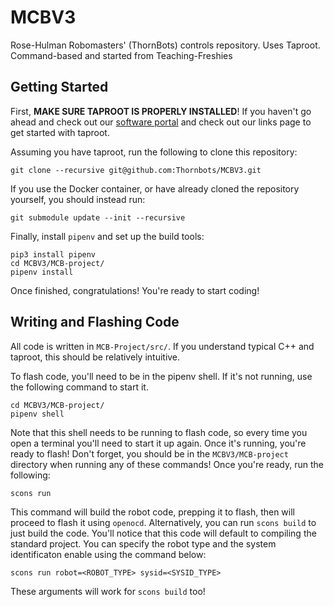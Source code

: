 # MCBV3
Rose-Hulman Robomasters' (ThornBots) controls repository. Uses Taproot. Command-based and started from Teaching-Freshies

## Getting Started

First, **MAKE SURE TAPROOT IS PROPERLY INSTALLED**! If you haven't go ahead and check out our [software portal](https://thornbots-software.web.app) and 
check out our links page to get started with taproot.

Assuming you have taproot, run the following to clone this repository:

```
git clone --recursive git@github.com:Thornbots/MCBV3.git
```

If you use the Docker container, or have already cloned the repository yourself, you should instead
run:

```
git submodule update --init --recursive
```

Finally, install `pipenv` and set up the build tools:

```
pip3 install pipenv
cd MCBV3/MCB-project/
pipenv install
```

Once finished, congratulations! You're ready to start coding!

## Writing and Flashing Code

All code is written in `MCB-Project/src/`. If you understand typical C++
and taproot, this should be relatively intuitive. 

To flash code, you'll need to be in the pipenv shell. If it's not running, use the following command to start it.

```
cd MCBV3/MCB-project/
pipenv shell
```

Note that this shell needs to be running to flash code, so every time you open a terminal you'll need to start it up again. Once it's running, you're ready to flash!
Don't forget, you should be in the `MCBV3/MCB-project` directory when running any of these commands! Once you're ready, run the following:

```
scons run
```

This command will build the robot code, prepping it to flash, then will proceed to flash it using `openocd`. Alternatively, you can run `scons build` to just build the code. You'll notice that this code will default to compiling the standard project. You can specify the robot type and the system identificaton enable using the command below:

```
scons run robot=<ROBOT_TYPE> sysid=<SYSID_TYPE>
```

These arguments will work for `scons build` too!
